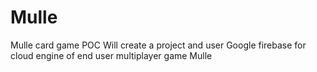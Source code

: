 # Mulle
Mulle card game POC
Will create a project and user Google firebase for cloud engine of end user multiplayer game Mulle
